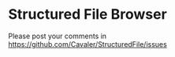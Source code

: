 # Structured File Browser

Please post your comments in https://github.com/Cavaler/StructuredFile/issues

